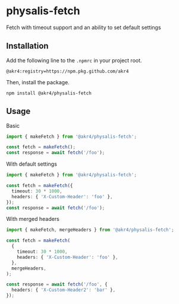 # physalis-fetch

Fetch with timeout support and an ability to set default settings

## Installation

Add the following line to the `.npmrc` in your project root.

```:.npmrc
@akr4:registry=https://npm.pkg.github.com/akr4
```

Then, install the package.

```
npm install @akr4/physalis-fetch
```

## Usage

Basic

```typescript
import { makeFetch } from '@akr4/physalis-fetch';

const fetch = makeFetch();
const response = await fetch('/foo');
```

With default settings

```typescript
import { makeFetch } from '@akr4/physalis-fetch';

const fetch = makeFetch({
  timeout: 30 * 1000,
  headers: { 'X-Custom-Header': 'foo' },
});
const response = await fetch('/foo');
```

With merged headers

```typescript
import { makeFetch, mergeHeaders } from '@akr4/physalis-fetch';

const fetch = makeFetch(
  {
    timeout: 30 * 1000,
    headers: { 'X-Custom-Header': 'foo' },
  },
  mergeHeaders,
);

const response = await fetch('/foo', {
  headers: { 'X-Custom-Header2': 'bar' },
});
```
